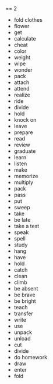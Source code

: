 == 2
- fold clothes
- flower
- get
- calculate
- cheat
- color
- weight
- wipe
- wonder
- pack
- attach
- attend
- realize
- ride
- divide
- hold
- knock on
- leave
- prepare
- read
- review
- graduate
- learn
- listen
- make
- memorize
- multiply
- pack
- pass
- put
- sweep
- take
- be late
- take a test
- speak
- spell
- study
- hang
- have
- hold
- catch
- clean
- climb
- be absent
- be brave
- be bright
- teach
- transfer
- write
- use
- unpack
- unload
- cut
- divide
- do homework
- draw
- enter
- fold

